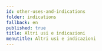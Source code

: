 ```yaml
---
id: other-uses-and-indications
folder: indications
fallback: en
published: true
title: Altri usi e indicazioni
menutitle: Altri usi e indicazioni
---
```

